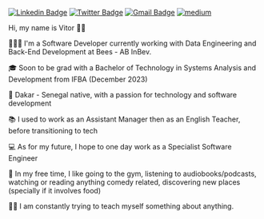 [![Linkedin Badge](https://img.shields.io/badge/-LinkedIn-blue?style=flat-square&logo=Linkedin&&target=_blanklogoColor=white&link=https://www.linkedin.com/in/vitoremanueldev/)](https://www.linkedin.com/in/vitoremanueldev/)
  [![Twitter Badge](https://img.shields.io/badge/-Twitter-1ca0f1?style=flat-square&labelColor=1ca0f1&target=_blank&logo=twitter&logoColor=white&link=https://twitter.com/vitoremanueldev)](https://twitter.com/vitoremanueldev)
  [![Gmail Badge](https://img.shields.io/badge/-Gmail-c14438?style=flat-square&logo=Gmail&logoColor=white&link=mailto:veslima3@gmail.com.br)](mailto:veslima3@gmail.com.br)
  <a href="https://vitoremanueldev.medium.com/" target="_blank">
	<img src="https://img.shields.io/badge/medium-black?&style=flat-square&logo=medium&logoColor=white" alt="medium">
</a>


Hi, my name is Vitor 👋🏾

🧑🏾‍💻  I'm a Software Developer currently working with Data Engineering and Back-End Development at Bees - AB InBev.

🎓  Soon to be grad with a Bachelor of Technology in Systems Analysis and Development from IFBA (December 2023)

🌇  Dakar - Senegal native, with a passion for technology and software development

📚  I used to work as an Assistant Manager then as an English Teacher, before transitioning to tech

💻  As for my future, I hope to one day work as a Specialist Software Engineer

🍔  In my free time, I like going to the gym, listening to audiobooks/podcasts, watching or reading anything comedy related, discovering new places (specially if it involves food)

💪🏽  I am constantly trying to teach myself something about anything.


  
